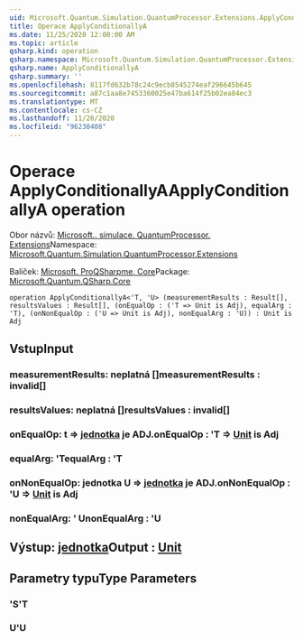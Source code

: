 ```yaml
---
uid: Microsoft.Quantum.Simulation.QuantumProcessor.Extensions.ApplyConditionallyA
title: Operace ApplyConditionallyA
ms.date: 11/25/2020 12:00:00 AM
ms.topic: article
qsharp.kind: operation
qsharp.namespace: Microsoft.Quantum.Simulation.QuantumProcessor.Extensions
qsharp.name: ApplyConditionallyA
qsharp.summary: ''
ms.openlocfilehash: 8117fd632b78c24c9ecb8545274eaf296645b645
ms.sourcegitcommit: a87c1aa8e7453360025e47ba614f25b02ea84ec3
ms.translationtype: MT
ms.contentlocale: cs-CZ
ms.lasthandoff: 11/26/2020
ms.locfileid: "96230408"
---
```

# <a name="applyconditionallya-operation"></a><span data-ttu-id="d7874-102">Operace ApplyConditionallyA</span><span class="sxs-lookup"><span data-stu-id="d7874-102">ApplyConditionallyA operation</span></span>

<span data-ttu-id="d7874-103">Obor názvů: [Microsoft.. simulace. QuantumProcessor. Extensions](xref:Microsoft.Quantum.Simulation.QuantumProcessor.Extensions)</span><span class="sxs-lookup"><span data-stu-id="d7874-103">Namespace: [Microsoft.Quantum.Simulation.QuantumProcessor.Extensions](xref:Microsoft.Quantum.Simulation.QuantumProcessor.Extensions)</span></span>

<span data-ttu-id="d7874-104">Balíček: [Microsoft. ProQSharpme. Core](https://nuget.org/packages/Microsoft.Quantum.QSharp.Core)</span><span class="sxs-lookup"><span data-stu-id="d7874-104">Package: [Microsoft.Quantum.QSharp.Core](https://nuget.org/packages/Microsoft.Quantum.QSharp.Core)</span></span>




```qsharp
operation ApplyConditionallyA<'T, 'U> (measurementResults : Result[], resultsValues : Result[], (onEqualOp : ('T => Unit is Adj), equalArg : 'T), (onNonEqualOp : ('U => Unit is Adj), nonEqualArg : 'U)) : Unit is Adj
```


## <a name="input"></a><span data-ttu-id="d7874-105">Vstup</span><span class="sxs-lookup"><span data-stu-id="d7874-105">Input</span></span>

### <a name="measurementresults--__invalidresult__"></a><span data-ttu-id="d7874-106">measurementResults: __neplatná <Result>__[]</span><span class="sxs-lookup"><span data-stu-id="d7874-106">measurementResults : __invalid<Result>__[]</span></span>




### <a name="resultsvalues--__invalidresult__"></a><span data-ttu-id="d7874-107">resultsValues: __neplatná <Result>__[]</span><span class="sxs-lookup"><span data-stu-id="d7874-107">resultsValues : __invalid<Result>__[]</span></span>




### <a name="onequalop--t--unit--is-adj"></a><span data-ttu-id="d7874-108">onEqualOp: t => [jednotka](xref:microsoft.quantum.lang-ref.unit)  je ADJ.</span><span class="sxs-lookup"><span data-stu-id="d7874-108">onEqualOp : 'T => [Unit](xref:microsoft.quantum.lang-ref.unit)  is Adj</span></span>




### <a name="equalarg--t"></a><span data-ttu-id="d7874-109">equalArg: 'T</span><span class="sxs-lookup"><span data-stu-id="d7874-109">equalArg : 'T</span></span>




### <a name="onnonequalop--u--unit--is-adj"></a><span data-ttu-id="d7874-110">onNonEqualOp: jednotka U => [jednotka](xref:microsoft.quantum.lang-ref.unit)  je ADJ.</span><span class="sxs-lookup"><span data-stu-id="d7874-110">onNonEqualOp : 'U => [Unit](xref:microsoft.quantum.lang-ref.unit)  is Adj</span></span>




### <a name="nonequalarg--u"></a><span data-ttu-id="d7874-111">nonEqualArg: ' U</span><span class="sxs-lookup"><span data-stu-id="d7874-111">nonEqualArg : 'U</span></span>





## <a name="output--unit"></a><span data-ttu-id="d7874-112">Výstup: [jednotka](xref:microsoft.quantum.lang-ref.unit)</span><span class="sxs-lookup"><span data-stu-id="d7874-112">Output : [Unit](xref:microsoft.quantum.lang-ref.unit)</span></span>



## <a name="type-parameters"></a><span data-ttu-id="d7874-113">Parametry typu</span><span class="sxs-lookup"><span data-stu-id="d7874-113">Type Parameters</span></span>

### <a name="t"></a><span data-ttu-id="d7874-114">'S</span><span class="sxs-lookup"><span data-stu-id="d7874-114">'T</span></span>


### <a name="u"></a><span data-ttu-id="d7874-115">U</span><span class="sxs-lookup"><span data-stu-id="d7874-115">'U</span></span>

